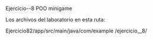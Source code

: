 Ejercicio--8 POO minigame 

Los archivos del laboratorio en esta ruta:

Ejercicio82/app/src/main/java/com/example
/ejercicio__8/
